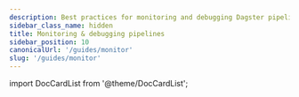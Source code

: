 ```yaml
---
description: Best practices for monitoring and debugging Dagster pipelines.
sidebar_class_name: hidden
title: Monitoring & debugging pipelines
sidebar_position: 10
canonicalUrl: '/guides/monitor'
slug: '/guides/monitor'
---
```


import DocCardList from '@theme/DocCardList';

<DocCardList />

